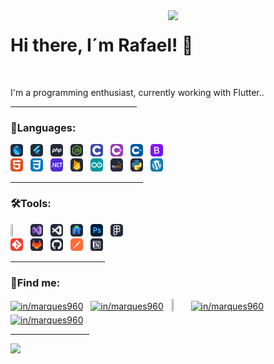 <img src="https://cdni.iconscout.com/illustration/premium/thumb/coding-study-4024615-3328754.png" align="right" width="50%">


<h1> Hi there, I´m Rafael! 👋 </h1>

<br>

I'm a programming enthusiast, currently working with Flutter..</b>

<hr width="40%">

<h3>🔧Languages: </h3>
<p>
<img src="https://github.com/tandpfun/skill-icons/blob/main/icons/Dart-Dark.svg"  width=4% height=4%>&nbsp;&nbsp;
<img src="https://github.com/tandpfun/skill-icons/blob/main/icons/Flutter-Dark.svg"  width=4% height=4%>&nbsp;&nbsp;
<img src="https://github.com/tandpfun/skill-icons/blob/main/icons/PHP-Dark.svg"  width=4% height=4%>&nbsp;&nbsp;
<img src="https://github.com/tandpfun/skill-icons/blob/main/icons/NodeJS-Dark.svg"  width=4% height=4%>&nbsp;&nbsp;
<img src="https://github.com/tandpfun/skill-icons/blob/main/icons/C.svg"  width=4% height=4%>&nbsp;&nbsp;
<img src="https://github.com/tandpfun/skill-icons/blob/main/icons/CS.svg"  width=4% height=4%>&nbsp;&nbsp;
<img src="https://github.com/tandpfun/skill-icons/blob/main/icons/CPP.svg"  width=4% height=4%>&nbsp;&nbsp;
<img src="https://github.com/tandpfun/skill-icons/blob/main/icons/Bootstrap.svg"  width=4% height=4%>&nbsp;&nbsp;<br>
<img src="https://github.com/tandpfun/skill-icons/blob/main/icons/HTML.svg"  width=4% height=4%>&nbsp;&nbsp;
<img src="https://github.com/tandpfun/skill-icons/blob/main/icons/CSS.svg"  width=4% height=4%>&nbsp;&nbsp;
<img src="https://github.com/tandpfun/skill-icons/blob/main/icons/DotNet.svg"  width=4% height=4%>&nbsp;&nbsp;
<img src="https://github.com/tandpfun/skill-icons/blob/main/icons/Firebase-Dark.svg"  width=4% height=4%>&nbsp;&nbsp;
<img src="https://github.com/tandpfun/skill-icons/blob/main/icons/Arduino.svg"  width=4% height=4%>&nbsp;&nbsp;
<img src="https://github.com/tandpfun/skill-icons/blob/main/icons/MySQL-Dark.svg"  width=4% height=4%>&nbsp;&nbsp;
<img src="https://github.com/tandpfun/skill-icons/blob/main/icons/Python-Dark.svg"  width=4% height=4%>&nbsp;&nbsp;
<img src="https://github.com/tandpfun/skill-icons/blob/main/icons/Wordpress.svg"  width=4% height=4%>&nbsp;&nbsp;
          
<hr width="42%">
 
</p>
<h3>🛠️Tools: </h3>
<p>
 <img src="https://github.com/tandpfun/skill-icons/blob/main/icons/Windows-Dark.svg" width=4% height=4%>&nbsp;&nbsp;
<img src="https://github.com/tandpfun/skill-icons/blob/main/icons/VisualStudio-Dark.svg" width=4% height=4%>&nbsp;&nbsp;
<img src="https://github.com/tandpfun/skill-icons/blob/main/icons/VSCode-Dark.svg" width=4% height=4%>&nbsp;&nbsp;
<img src="https://github.com/tandpfun/skill-icons/blob/main/icons/AndroidStudio-Dark.svg" width=4% height=4%>&nbsp;&nbsp;
<img src="https://github.com/tandpfun/skill-icons/blob/main/icons/Photoshop.svg" width=4% height=4%>&nbsp;&nbsp;
<img src="https://github.com/tandpfun/skill-icons/blob/main/icons/Figma-Dark.svg" width=4% height=4%>&nbsp;&nbsp;<br>
<img src="https://github.com/tandpfun/skill-icons/blob/main/icons/Git.svg" width=4% height=4%>&nbsp;&nbsp;
<img src="https://github.com/tandpfun/skill-icons/blob/main/icons/GitLab-Dark.svg" width=4% height=4%>&nbsp;&nbsp;
<img src="https://github.com/tandpfun/skill-icons/blob/main/icons/Github-Dark.svg" width=4% height=4%>&nbsp;&nbsp;
<img src="https://github.com/tandpfun/skill-icons/blob/main/icons/Postman.svg" width=4% height=4%>&nbsp;&nbsp;
<img src="https://github.com/tandpfun/skill-icons/blob/main/icons/Notion-Dark.svg" width=4% height=4%>&nbsp;&nbsp;
</p>

<hr width="30%">

<h3>🔎Find me: </h3>
<p>
<a href="https://stackoverflow.com/users/21959447/marques960" target="blank"><img align="center" src="https://www.svgrepo.com/show/354386/stackoverflow-icon.svg" alt="in/marques960" height=4% width=4% /></a>&nbsp;&nbsp;
<a href="https://www.linkedin.com/in/rafael-marques-69b559177/" target="blank"><img align="center" src="https://www.svgrepo.com/show/475661/linkedin-color.svg" alt="in/marques960" height=4% width=4% /></a>&nbsp;&nbsp;
<a href="https://www.instagram.com/rafael_marques960/" target="blank"><img align="center" src="https://www.svgrepo.com/show/452229/instagram-1.svg" height=4% width=4% /></a>&nbsp;&nbsp;
<a href="https://twitter.com/marquess960" target="blank"><img align="center" src="https://www.svgrepo.com/show/303115/twitter-3-logo.svg" alt="in/marques960" height=4% width=4% /></a>&nbsp;&nbsp;        
<a href="https://open.spotify.com/user/rl43uqvglbpyvd4kpj8iuk3e2" target="blank"><img align="center" src="https://www.svgrepo.com/show/475684/spotify-color.svg" alt="in/marques960" height=4% width=4% /></a>&nbsp;&nbsp;

</p>
          
<hr width="25%">

<img src="https://github-readme-stats.vercel.app/api?username=marques960&&show_icons=true&title_color=ffffff&icon_color=bb2acf&text_color=daf7dc&bg_color=151515">
